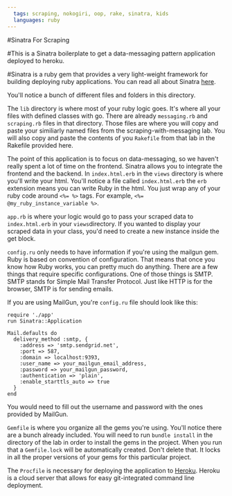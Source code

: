 ```yaml
---
  tags: scraping, nokogiri, oop, rake, sinatra, kids
  languages: ruby
---
```


#Sinatra For Scraping

#This is a Sinatra boilerplate to get a data-messaging pattern application deployed to heroku. 

#Sinatra is a ruby gem that provides a very light-weight framework for building deploying ruby applications. You can read all about Sinatra [here](http://www.sinatrarb.com/). 

You'll notice a bunch of different files and folders in this directory.

The `lib` directory is where most of your ruby logic goes. It's where all your files with defined classes with go. There are already `messaging.rb` and `scraping.rb` files in that directory. Those files are where you will copy and paste your similiarly named files from the scraping-with-messaging lab. You will also copy and paste the contents of you `Rakefile` from that lab in the Rakefile provided here.

The point of this application is to focus on data-messaging, so we haven't really spent a lot of time on the frontend. Sinatra allows you to integrate the frontend and the backend.  In `index.html.erb` in the `views` directory is where you'll write your html. You'll notice a file called `index.html.erb` the `erb` extension means you can write Ruby in the html. You just wrap any of your ruby code around `<%= %>` tags. For example, `<%= @my_ruby_instance_variable %>`.

`app.rb` is where your logic would go to pass your scraped data to `index.html.erb` in your `views`directory. If you wanted to display your scraped data in your class, you'd need to create a new instance inside the get block.

`config.ru` only needs to have information if you're using the mailgun gem. Ruby is based on convention of configuration. That means that once you know how Ruby works, you can pretty much do anything. There are a few things that require specific configurations. One of those things is SMTP. SMTP stands for Simple Mail Transfer Protocol. Just like HTTP is for the browser, SMTP is for sending emails.

If you are using MailGun, you're `config.ru` file should look like this:

```
require './app'
run Sinatra::Application

Mail.defaults do
  delivery_method :smtp, {
    :address => 'smtp.sendgrid.net',
    :port => 587,
    :domain => localhost:9393,
    :user_name => your_mailgun_email_address,
    :password => your_mailgun_password,
    :authentication => 'plain',
    :enable_starttls_auto => true
  }
end
```

You would need to fill out the username and password with the ones provided by MailGun.

`Gemfile` is where you organize all the gems you're using. You'll notice there are a bunch already included. You will need to run `bundle install` in the directory of the lab in order to install the gems in the project. When you run that a `Gemfile.lock` will be automatically created. Don't delete that. It locks in all the proper versions of your gems for this particular project.

The `Procfile` is necessary for deploying the application to [Heroku](https://www.heroku.com/). Heroku is a cloud server that allows for easy git-integrated command line deployment.


